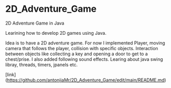 # 2D_Adventure_Game
2D Adventure Game in Java

Learining how to develop 2D games using Java.

Idea is to have a 2D adventure game. 
For now I implemented Player, moving camera that follows the player, collision with specific objects.
Interaction between objects like collecting a key and opening a door to get to a chest/prise.
I also added following sound effects. 
Learing about java swing libray, threads, timers, jpanels etc.

[link] (https://github.com/antonijaMr/2D_Adventure_Game/edit/main/README.md)
